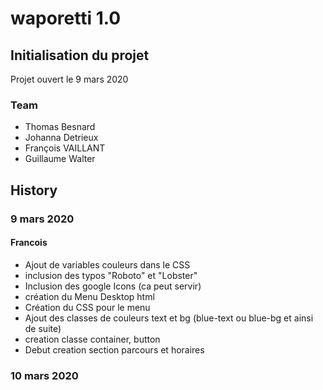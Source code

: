 # waporetti 1.0

## Initialisation du projet

Projet ouvert le 9 mars 2020

### Team
- Thomas Besnard
- Johanna Detrieux
- François VAILLANT
- Guillaume Walter

## History

### 9 mars 2020

#### Francois
- Ajout de variables couleurs dans le CSS
- inclusion des typos "Roboto" et "Lobster"
- Inclusion des google Icons (ca peut servir)
- création du Menu Desktop html
- Création du CSS pour le menu
- Ajout des classes de couleurs text et bg (blue-text ou blue-bg et ainsi de suite)
- creation classe container, button
- Debut creation section parcours et horaires

### 10 mars 2020
